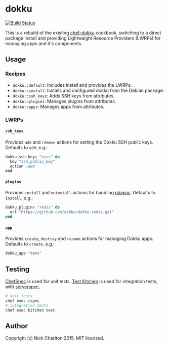 # dokku

[![Build Status](https://travis-ci.org/nickcharlton/dokku-cookbook.svg?branch=master)](https://travis-ci.org/nickcharlton/dokku-cookbook)

This is a rebuild of the existing [chef-dokku][] cookbook, switching to a
direct package install and providing Lightweight Resource Providers (LWRPs) for
managing apps and it's components.

## Usage

### Recipes

* `dokku::default`: Includes install and provides the LWRPs.
* `dokku::install`: Installs and configured dokku from the Debian package.
* `dokku::ssh_keys`: Adds SSH keys from attributes.
* `dokku::plugins`: Manages plugins from attributes.
* `dokku::apps`: Manages apps from attributes.

### LWRPs

#### `ssh_keys`

Provides `add` and `remove` actions for setting the Dokku SSH public keys.
Defaults to `add`. e.g.:

```ruby
dokku_ssh_keys "user" do
  key "ssh_public_key"
  action :add
end
```

#### `plugins`

Provides `install` and `uninstall` actions for handling [plugins][]. Defaults
to `install`. e.g.:

```ruby
dokku_plugins "redis" do
  url "https://github.com/dokku/dokku-redis.git"
end
```

#### `app`

Provides `create`, `destroy` and `rename` actions for managing Dokku apps.
Defaults to `create`. e.g.:

```ruby
dokku_app "demo"
```

## Testing

[ChefSpec][] is used for unit tests. [Test Kitchen][] is used for integration
tests, with [serverspec][].

```sh
# unit tests
chef exec rspec
# integration tests
chef exec kitchen test
```

## Author

Copyright (c) Nick Charlton 2015. MIT licensed.

[chef-dokku]: https://github.com/fgrehm/chef-dokku
[plugins]: http://dokku.viewdocs.io/dokku/plugins/
[ChefSpec]: https://docs.chef.io/chefspec.html
[Test Kitchen]: http://kitchen.ci
[serverspec]: http://serverspec.org
